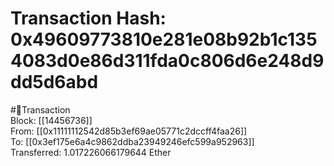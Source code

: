 
Transaction Hash: 0x49609773810e281e08b92b1c1354083d0e86d311fda0c806d6e248d9dd5d6abd
====================================================================================
  
#💸Transaction  
Block: [[14456736]]  
From: [[0x11111112542d85b3ef69ae05771c2dccff4faa26]]  
To: [[0x3ef175e6a4c9862ddba23949246efc599a952963]]  
Transferred: 1.017226066179644 Ether